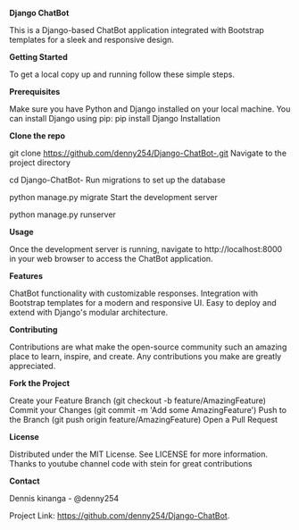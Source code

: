 **Django ChatBot**

This is a Django-based ChatBot application integrated with Bootstrap templates for a sleek and responsive design.

**Getting Started**

To get a local copy up and running follow these simple steps.

**Prerequisites**

Make sure you have Python and Django installed on your local machine. You can install Django using pip:
pip install Django
Installation


**Clone the repo**

git clone https://github.com/denny254/Django-ChatBot-.git
Navigate to the project directory

cd Django-ChatBot-
Run migrations to set up the database

python manage.py migrate
Start the development server

python manage.py runserver

**Usage**

Once the development server is running, navigate to http://localhost:8000 in your web browser to access the ChatBot application.

**Features**

ChatBot functionality with customizable responses.
Integration with Bootstrap templates for a modern and responsive UI.
Easy to deploy and extend with Django's modular architecture.

**Contributing**

Contributions are what make the open-source community such an amazing place to learn, inspire, and create. Any contributions you make are greatly appreciated.

**Fork the Project**

Create your Feature Branch (git checkout -b feature/AmazingFeature)
Commit your Changes (git commit -m 'Add some AmazingFeature')
Push to the Branch (git push origin feature/AmazingFeature)
Open a Pull Request

**License**

Distributed under the MIT License. See LICENSE for more information.
Thanks to youtube channel code with stein for great contributions

**Contact**

Dennis kinanga - @denny254

Project Link: https://github.com/denny254/Django-ChatBot.
